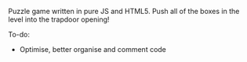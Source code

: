 Puzzle game written in pure JS and HTML5.
Push all of the boxes in the level into the trapdoor opening!

To-do:
- Optimise, better organise and comment code

